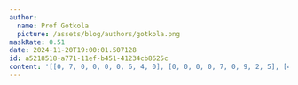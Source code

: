 ```yaml
---
author:
  name: Prof Gotkola
  picture: /assets/blog/authors/gotkola.png
maskRate: 0.51
date: 2024-11-20T19:00:01.507128
id: a5218518-a771-11ef-b451-41234cb8625c
content: '[[0, 7, 0, 0, 0, 0, 6, 4, 0], [0, 0, 0, 0, 7, 0, 9, 2, 5], [4, 0, 0, 0, 0, 9, 0, 0, 3], [0, 9, 7, 0, 0, 6, 0, 8, 4], [0, 0, 4, 9, 0, 7, 3, 0, 0], [3, 6, 0, 4, 0, 2, 5, 7, 0], [0, 0, 0, 1, 9, 8, 4, 0, 0], [8, 5, 0, 0, 4, 3, 2, 9, 0], [0, 4, 9, 0, 6, 0, 8, 3, 0]]'
---
```

